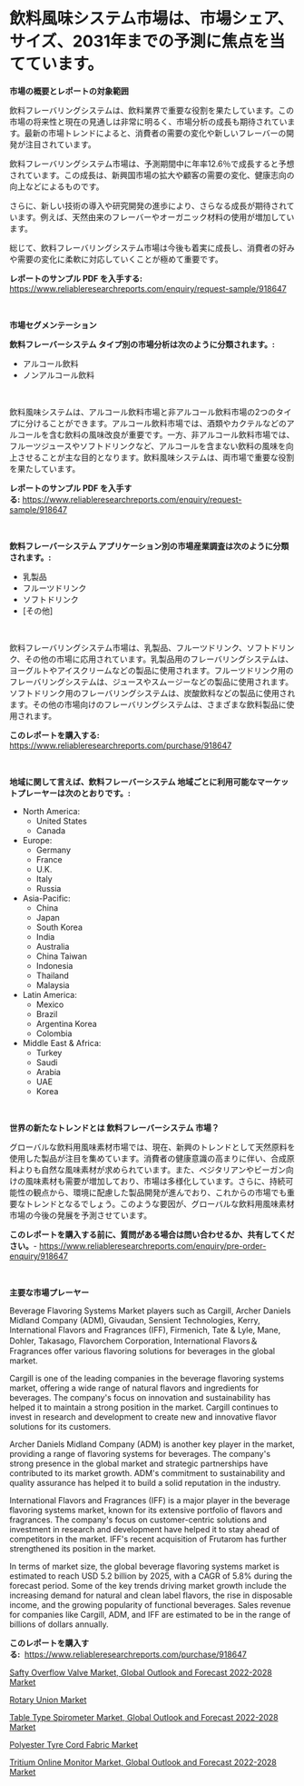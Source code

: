 <p><h1>飲料風味システム市場は、市場シェア、サイズ、2031年までの予測に焦点を当てています。</h1></p><p><strong>市場の概要とレポートの対象範囲</strong></p>
<p><p>飲料フレーバリングシステムは、飲料業界で重要な役割を果たしています。この市場の将来性と現在の見通しは非常に明るく、市場分析の成長も期待されています。最新の市場トレンドによると、消費者の需要の変化や新しいフレーバーの開発が注目されています。</p><p>飲料フレーバリングシステム市場は、予測期間中に年率12.6％で成長すると予想されています。この成長は、新興国市場の拡大や顧客の需要の変化、健康志向の向上などによるものです。</p><p>さらに、新しい技術の導入や研究開発の進歩により、さらなる成長が期待されています。例えば、天然由来のフレーバーやオーガニック材料の使用が増加しています。</p><p>総じて、飲料フレーバリングシステム市場は今後も着実に成長し、消費者の好みや需要の変化に柔軟に対応していくことが極めて重要です。</p></p>
<p><strong>レポートのサンプル PDF を入手する:</strong> <a href="https://www.reliableresearchreports.com/enquiry/request-sample/918647">https://www.reliableresearchreports.com/enquiry/request-sample/918647</a></p>
<p>&nbsp;</p>
<p><strong>市場セグメンテーション</strong></p>
<p><strong>飲料フレーバーシステム タイプ別の市場分析は次のように分類されます。:</strong></p>
<p><ul><li>アルコール飲料</li><li>ノンアルコール飲料</li></ul></p>
<p>&nbsp;</p>
<p><p>飲料風味システムは、アルコール飲料市場と非アルコール飲料市場の2つのタイプに分けることができます。アルコール飲料市場では、酒類やカクテルなどのアルコールを含む飲料の風味改良が重要です。一方、非アルコール飲料市場では、フルーツジュースやソフトドリンクなど、アルコールを含まない飲料の風味を向上させることが主な目的となります。飲料風味システムは、両市場で重要な役割を果たしています。</p></p>
<p><strong>レポートのサンプル PDF を入手する:</strong>&nbsp;<a href="https://www.reliableresearchreports.com/enquiry/request-sample/918647">https://www.reliableresearchreports.com/enquiry/request-sample/918647</a></p>
<p>&nbsp;</p>
<p><strong> 飲料フレーバーシステム アプリケーション別の市場産業調査は次のように分類されます。:</strong></p>
<p><ul><li>乳製品</li><li>フルーツドリンク</li><li>ソフトドリンク</li><li>[その他]</li></ul></p>
<p>&nbsp;</p>
<p><p>飲料フレーバリングシステム市場は、乳製品、フルーツドリンク、ソフトドリンク、その他の市場に応用されています。乳製品用のフレーバリングシステムは、ヨーグルトやアイスクリームなどの製品に使用されます。フルーツドリンク用のフレーバリングシステムは、ジュースやスムージーなどの製品に使用されます。ソフトドリンク用のフレーバリングシステムは、炭酸飲料などの製品に使用されます。その他の市場向けのフレーバリングシステムは、さまざまな飲料製品に使用されます。</p></p>
<p><strong>このレポートを購入する:</strong>&nbsp; <a href="https://www.reliableresearchreports.com/purchase/918647">https://www.reliableresearchreports.com/purchase/918647</a></p>
<p>&nbsp;</p>
<p><strong>地域に関して言えば、飲料フレーバーシステム 地域ごとに利用可能なマーケットプレーヤーは次のとおりです。:</strong></p>
<p><ul>
    <li>
        North America:
        <ul>
            <li>United States</li>
            <li>Canada</li>
        </ul>
    </li>
    <li>
        Europe:
        <ul>
            <li>Germany</li>
            <li>France</li>
            <li>U.K.</li>
            <li>Italy</li>
            <li>Russia</li>
        </ul>
    </li>
    <li>
        Asia-Pacific:
        <ul>
            <li>China</li>
            <li>Japan</li>
            <li>South Korea</li>
            <li>India</li>
            <li>Australia</li>
            <li>China Taiwan</li>
            <li>Indonesia</li>
            <li>Thailand</li>
            <li>Malaysia</li>
        </ul>
    </li>
    <li>
        Latin America:
        <ul>
            <li>Mexico</li>
            <li>Brazil</li>
            <li>Argentina Korea</li>
            <li>Colombia</li>
        </ul>
    </li>
    <li>
        Middle East & Africa:
        <ul>
            <li>Turkey</li>
            <li>Saudi</li>
            <li>Arabia</li>
            <li>UAE</li>
            <li>Korea</li>
        </ul>
    </li>
    </ul></p>
<p>&nbsp;</p>
<p><strong>世界の新たなトレンドとは 飲料フレーバーシステム 市場？</strong></p>
<p><p>グローバルな飲料用風味素材市場では、現在、新興のトレンドとして天然原料を使用した製品が注目を集めています。消費者の健康意識の高まりに伴い、合成原料よりも自然な風味素材が求められています。また、ベジタリアンやビーガン向けの風味素材も需要が増加しており、市場は多様化しています。さらに、持続可能性の観点から、環境に配慮した製品開発が進んでおり、これからの市場でも重要なトレンドとなるでしょう。このような要因が、グローバルな飲料用風味素材市場の今後の発展を予測させています。</p></p>
<p><strong>このレポートを購入する前に、質問がある場合は問い合わせるか、共有してください。</strong>- <a href="https://www.reliableresearchreports.com/enquiry/pre-order-enquiry/918647">https://www.reliableresearchreports.com/enquiry/pre-order-enquiry/918647</a></p>
<p>&nbsp;</p>
<p><strong>主要な市場プレーヤー</strong></p>
<p><p>Beverage Flavoring Systems Market players such as Cargill, Archer Daniels Midland Company (ADM), Givaudan, Sensient Technologies, Kerry, International Flavors and Fragrances (IFF), Firmenich, Tate & Lyle, Mane, Dohler, Takasago, Flavorchem Corporation, International Flavors＆Fragrances offer various flavoring solutions for beverages in the global market.</p><p>Cargill is one of the leading companies in the beverage flavoring systems market, offering a wide range of natural flavors and ingredients for beverages. The company's focus on innovation and sustainability has helped it to maintain a strong position in the market. Cargill continues to invest in research and development to create new and innovative flavor solutions for its customers.</p><p>Archer Daniels Midland Company (ADM) is another key player in the market, providing a range of flavoring systems for beverages. The company's strong presence in the global market and strategic partnerships have contributed to its market growth. ADM's commitment to sustainability and quality assurance has helped it to build a solid reputation in the industry.</p><p>International Flavors and Fragrances (IFF) is a major player in the beverage flavoring systems market, known for its extensive portfolio of flavors and fragrances. The company's focus on customer-centric solutions and investment in research and development have helped it to stay ahead of competitors in the market. IFF's recent acquisition of Frutarom has further strengthened its position in the market.</p><p>In terms of market size, the global beverage flavoring systems market is estimated to reach USD 5.2 billion by 2025, with a CAGR of 5.8% during the forecast period. Some of the key trends driving market growth include the increasing demand for natural and clean label flavors, the rise in disposable income, and the growing popularity of functional beverages. Sales revenue for companies like Cargill, ADM, and IFF are estimated to be in the range of billions of dollars annually.</p></p>
<p><strong>このレポートを購入する:</strong>&nbsp;&nbsp;<a href="https://www.reliableresearchreports.com/purchase/918647">https://www.reliableresearchreports.com/purchase/918647</a></p>
<p><p><a href="https://glittery-fuchsia-86a.notion.site/Safty-Overflow-Valve-Market-Global-Outlook-and-Forecast-2022-2028-Market-Size-and-Examines-its-Mar-4a0c7f2326924a45b0efcb22bbca7f71">Safty Overflow Valve Market, Global Outlook and Forecast 2022-2028 Market</a></p><p><a href="https://view.publitas.com/reportprime-1/rotary-union-market-research-report-reveals-the-latest-trends-and-opportunities-of-this-market-for-period-from-2024-2031/">Rotary Union Market</a></p><p><a href="https://silk-columnist-571.notion.site/Table-Type-Spirometer-Market-Global-Outlook-and-Forecast-2022-2028-Market-Provides-Detailed-Segment-4d15aca067064f0db2506d71ca18cf05">Table Type Spirometer Market, Global Outlook and Forecast 2022-2028 Market</a></p><p><a href="https://view.publitas.com/reportprime-1/polyester-tyre-cord-fabric-market-size-2024-2031-global-industrial-analysis-key-geographical-regions-market-share-top-key-players-product-types-and-forecast-research-report/">Polyester Tyre Cord Fabric Market</a></p><p><a href="https://cute-banjo-8ca.notion.site/Global-Tritium-Online-Monitor-Market-Global-Outlook-and-Forecast-2022-2028-Market-Size-and-Market-T-3d33d0814eaa4a2b8da2ca7e4d907fea">Tritium Online Monitor Market, Global Outlook and Forecast 2022-2028 Market</a></p></p>